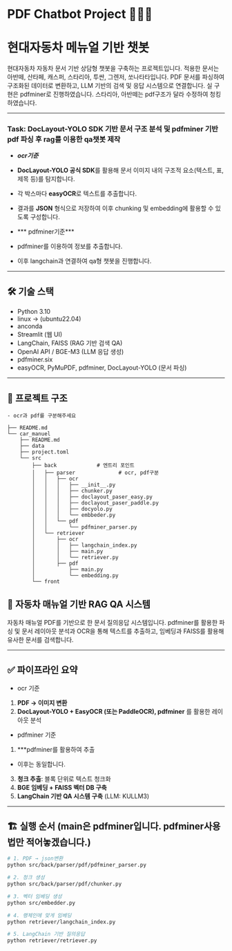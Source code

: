 # PDF Chatbot Project 🧠📄🤖
# 현대자동차 메뉴얼 기반 챗봇

현대자동차 자동차 문서 기반 상담형 챗봇을 구축하는 프로젝트입니다.
적용한 문서는 아반떼, 산타페, 캐스퍼, 스타리아, 투싼, 그렌저, 쏘나타타입니다. PDF 문서를 파싱하여 구조화된 데이터로 변환하고, LLM 기반의 검색 및 응답 시스템으로 연결합니다. 실 구현은 pdfminer로 진행하였습니다. 
스타리아, 아반떼는 pdf구조가 달라 수정하여 청킹하였습니다. 

---


### Task: DocLayout-YOLO SDK 기반 문서 구조 분석 및 pdfminer 기반 pdf 파싱 후 rag를 이용한 qa챗봇 제작

- ***ocr기준***
- **DocLayout-YOLO 공식 SDK**를 활용해 문서 이미지 내의 구조적 요소(텍스트, 표, 제목 등)를 탐지합니다.
- 각 박스마다 **easyOCR**로 텍스트를 추출합니다.
- 결과를 **JSON** 형식으로 저장하여 이후 chunking 및 embedding에 활용할 수 있도록 구성합니다.

- *** pdfminer기준***
- pdfminer를 이용하여 정보를 추출합니다. 

- 이후 langchain과 연결하여 qa형 챗봇을 진행합니다.
---

## 🛠️ 기술 스택
- Python 3.10
- linux -> (ubuntu22.04)
- anconda 
- Streamlit (웹 UI)
- LangChain, FAISS (RAG 기반 검색 QA)
- OpenAI API / BGE-M3 (LLM 응답 생성)
- pdfminer.six
- easyOCR, PyMuPDF, pdfminer, DocLayout-YOLO (문서 파싱)

---

## 📂 프로젝트 구조
```
- ocr과 pdf를 구분해주세요

├── README.md
└── car_manuel
    ├── README.md
    ├── data
    ├── project.toml
    └── src
        ├── back             # 엔트리 포인트
        │   ├── parser              # ocr, pdf구분
        │   │   ├── ocr
        │   │   │   ├── __init__.py
        │   │   │   ├── chunker.py
        │   │   │   ├── doclayout_paser_easy.py
        │   │   │   ├── doclayout_paser_paddle.py
        │   │   │   ├── docyolo.py
        │   │   │   └── embbeder.py
        │   │   └── pdf
        │   │       └── pdfminer_parser.py
        │   └── retriever
        │       ├── ocr
        │       │   ├── langchain_index.py
        │       │   ├── main.py
        │       │   └── retriever.py
        │       ├── pdf
        │           ├── main.py
        │           └── embedding.py
        └── front

```
## 📘 자동차 매뉴얼 기반 RAG QA 시스템

자동차 매뉴얼 PDF를 기반으로 한 문서 질의응답 시스템입니다.
pdfminer를 활용한 파싱 및 문서 레이아웃 분석과 OCR을 통해 텍스트를 추출하고, 임베딩과 FAISS를 활용해 유사한 문서를 검색합니다.

---

## ✅ 파이프라인 요약

- ocr 기준
1. **PDF → 이미지 변환**
2. **DocLayout-YOLO + EasyOCR (또는 PaddleOCR), pdfminer** 를 활용한 레이아웃 분석

- pdfminer 기준
1. ***pdfminer를 활용하여 추출

- 이후는 동일합니다.  
3. **청크 추출**: 블록 단위로 텍스트 청크화
4. **BGE 임베딩 + FAISS 벡터 DB 구축**
5. **LangChain 기반 QA 시스템 구축** (LLM: KULLM3)

---

## 🏗️ 실행 순서 (main은 pdfminer입니다. pdfminer사용법만 적어놓겠습니다.)

```bash
# 1. PDF → json변환
python src/back/parser/pdf/pdfminer_parser.py

# 2. 청크 생성
python src/back/parser/pdf/chunker.py

# 3. 벡터 임베딩 생성
python src/embedder.py

# 4. 랭체인에 맞게 임베딩
python retriever/langchain_index.py

# 5. LangChain 기반 질의응답
python retriever/retriever.py
